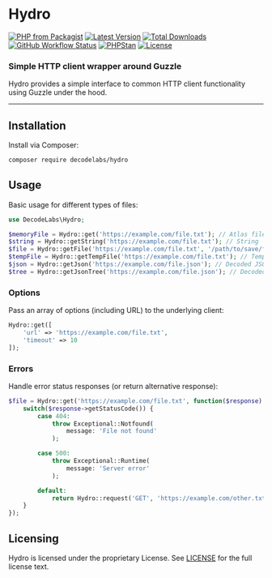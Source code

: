 # Hydro

[![PHP from Packagist](https://img.shields.io/packagist/php-v/decodelabs/hydro?style=flat)](https://packagist.org/packages/decodelabs/hydro)
[![Latest Version](https://img.shields.io/packagist/v/decodelabs/hydro.svg?style=flat)](https://packagist.org/packages/decodelabs/hydro)
[![Total Downloads](https://img.shields.io/packagist/dt/decodelabs/hydro.svg?style=flat)](https://packagist.org/packages/decodelabs/hydro)
[![GitHub Workflow Status](https://img.shields.io/github/actions/workflow/status/decodelabs/hydro/integrate.yml?branch=develop)](https://github.com/decodelabs/hydro/actions/workflows/integrate.yml)
[![PHPStan](https://img.shields.io/badge/PHPStan-enabled-44CC11.svg?longCache=true&style=flat)](https://github.com/phpstan/phpstan)
[![License](https://img.shields.io/packagist/l/decodelabs/hydro?style=flat)](https://packagist.org/packages/decodelabs/hydro)

### Simple HTTP client wrapper around Guzzle

Hydro provides a simple interface to common HTTP client functionality using Guzzle under the hood.

---

## Installation

Install via Composer:

```bash
composer require decodelabs/hydro
```

## Usage

Basic usage for different types of files:

```php
use DecodeLabs\Hydro;

$memoryFile = Hydro::get('https://example.com/file.txt'); // Atlas file
$string = Hydro::getString('https://example.com/file.txt'); // String
$file = Hydro::getFile('https://example.com/file.txt', '/path/to/save/file.txt'); // Local file
$tempFile = Hydro::getTempFile('https://example.com/file.txt'); // Temp file
$json = Hydro::getJson('https://example.com/file.json'); // Decoded JSON array
$tree = Hydro::getJsonTree('https://example.com/file.json'); // Decoded JSON Collections/Tree
```

### Options

Pass an array of options (including URL) to the underlying client:

```php
Hydro::get([
    'url' => 'https://example.com/file.txt',
    'timeout' => 10
]);
```

### Errors

Handle error status responses (or return alternative response):

```php
$file = Hydro::get('https://example.com/file.txt', function($response) {
    switch($response->getStatusCode()) {
        case 404:
            throw Exceptional::Notfound(
                message: 'File not found'
            );

        case 500:
            throw Exceptional::Runtime(
                message: 'Server error'
            );

        default:
            return Hydro::request('GET', 'https://example.com/other.txt');
    }
});
```

## Licensing

Hydro is licensed under the proprietary License. See [LICENSE](./LICENSE) for the full license text.
